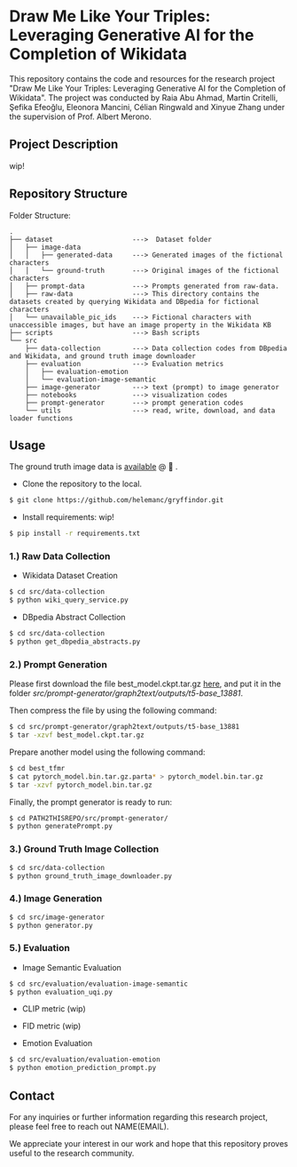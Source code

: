 # Draw Me Like Your Triples: Leveraging Generative AI for the Completion of Wikidata

This repository contains the code and resources for the research project "Draw Me Like Your Triples: Leveraging Generative AI for the Completion of Wikidata". The project was conducted by Raia Abu Ahmad, Martin Critelli, Şefika Efeoğlu, Eleonora Mancini, Célian Ringwald and Xinyue Zhang under the supervision of Prof. Albert Merono.

## Project Description
wip!
## Repository Structure
Folder Structure:
``` 
.
├── dataset                    --->  Dataset folder
│   ├── image-data 
│   │   ├── generated-data     ---> Generated images of the fictional characters
│   │   └── ground-truth       ---> Original images of the fictional characters
│   ├── prompt-data            ---> Prompts generated from raw-data.
│   ├── raw-data               ---> This directory contains the datasets created by querying Wikidata and DBpedia for fictional characters
│   └── unavailable_pic_ids    ---> Fictional characters with unaccessible images, but have an image property in the Wikidata KB
├── scripts                    ---> Bash scripts
└── src
    ├── data-collection        ---> Data collection codes from DBpedia and Wikidata, and ground truth image downloader
    ├── evaluation             ---> Evaluation metrics
    │   ├── evaluation-emotion
    │   └── evaluation-image-semantic
    ├── image-generator        ---> text (prompt) to image generator
    ├── notebooks              ---> visualization codes
    ├── prompt-generator       ---> prompt generation codes
    └── utils                  ---> read, write, download, and data loader functions
```
<!--The repository is organized as follows:

- **data**: This directory contains the datasets created by querying Wikidata for fictional characters and enriching them with the prompts we generated.
- **data/images**: Each item present in the data has its own folder within this directory. Each folder contains four images: the ground truth image retrieved from Wikidata (if available) and the four images generated using DALL-E based on the corresponding prompts we created.
- **results**: This directory presents the results of our evaluation framework. It includes both a CSV and a JSON version of the analysis of prompts and their corresponding images.
- **src**: The source code required to obtain the data, build the dataset, and run the evaluation framework can be found in this directory.
- **src/utils**: This directory contains utility functions used for data retrieval, dataset construction, and building the evaluation framework.
-->
## Usage
The ground truth image data is [available](https://huggingface.co/datasets/gryffindor-ISWS/fictional-characters-image-dataset) @ :hugs: .

* Clone the repository to the local.
  
```bash
$ git clone https://github.com/helemanc/gryffindor.git
```
* Install requirements: wip!

```bash
$ pip install -r requirements.txt 
``` 
  
### 1.) Raw Data Collection
* Wikidata Dataset Creation
```bash
$ cd src/data-collection
$ python wiki_query_service.py
```
* DBpedia Abstract Collection
```bash
$ cd src/data-collection
$ python get_dbpedia_abstracts.py
```

### 2.) Prompt Generation
Please first download the file best_model.ckpt.tar.gz [here](https://drive.google.com/file/d/193NnpRHzLGZRAejSiA6N1zvvyenq7z5G/view?usp=sharing), and put it in the folder *src/prompt-generator/graph2text/outputs/t5-base_13881*.

Then compress the file by using the following command:
```bash
$ cd src/prompt-generator/graph2text/outputs/t5-base_13881
$ tar -xzvf best_model.ckpt.tar.gz
```

Prepare another model using the following command:
```bash
$ cd best_tfmr
$ cat pytorch_model.bin.tar.gz.parta* > pytorch_model.bin.tar.gz
$ tar -xzvf pytorch_model.bin.tar.gz
```

Finally, the prompt generator is ready to run:
```bash
$ cd PATH2THISREPO/src/prompt-generator/
$ python generatePrompt.py
```

### 3.) Ground Truth Image Collection
```bash
$ cd src/data-collection
$ python ground_truth_image_downloader.py
```
### 4.) Image Generation
```bash
$ cd src/image-generator
$ python generator.py
```
### 5.) Evaluation
* Image Semantic Evaluation

```bash
$ cd src/evaluation/evaluation-image-semantic
$ python evaluation_uqi.py
```

* CLIP metric (wip)

* FID metric (wip)
* Emotion Evaluation
```bash
$ cd src/evaluation/evaluation-emotion
$ python emotion_prediction_prompt.py
```

## Contact

For any inquiries or further information regarding this research project, please feel free to reach out NAME(EMAIL).

We appreciate your interest in our work and hope that this repository proves useful to the research community.

